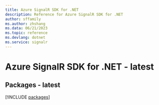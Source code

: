 ```yaml
---
title: Azure SignalR SDK for .NET
description: Reference for Azure SignalR SDK for .NET
author: sffamily
ms.author: zhshang
ms.data: 06/21/2023
ms.topic: reference
ms.devlang: dotnet
ms.service: signalr
---
```

# Azure SignalR SDK for .NET - latest
## Packages - latest
[!INCLUDE [packages](signalr-index.md)]